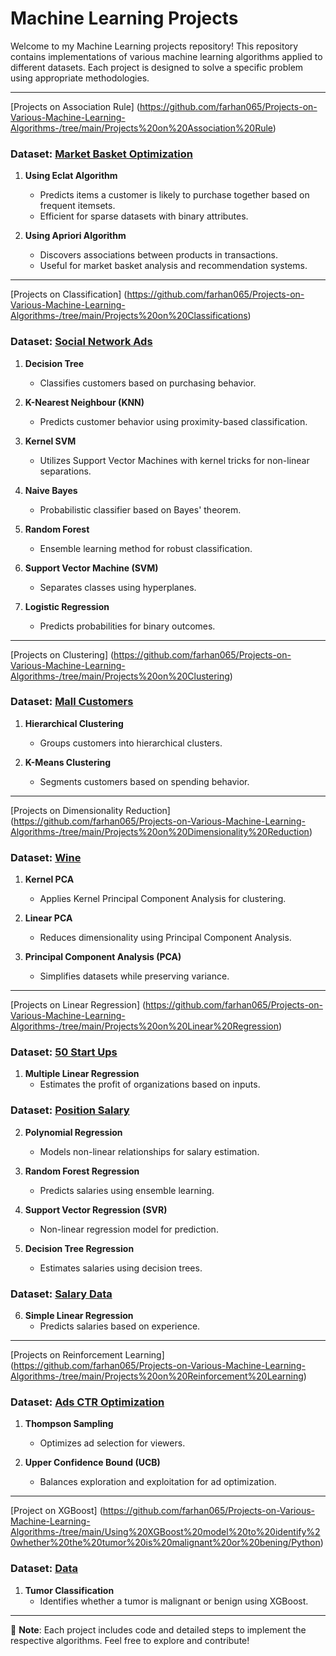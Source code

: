 # Machine Learning Projects

Welcome to my Machine Learning projects repository! This repository contains implementations of various machine learning algorithms applied to different datasets. Each project is designed to solve a specific problem using appropriate methodologies.

---

[Projects on Association Rule] (https://github.com/farhan065/Projects-on-Various-Machine-Learning-Algorithms-/tree/main/Projects%20on%20Association%20Rule)

### Dataset: [Market Basket Optimization](https://github.com/farhan065/Projects-on-Various-Machine-Learning-Algorithms-/blob/main/Projects%20on%20Association%20Rule/Using%20Eclat%20algorithm%20to%20predict%20what%20items%20a%20customer%20may%20purchase/Market_Basket_Optimisation.csv)

1. **Using Eclat Algorithm** 
   - Predicts items a customer is likely to purchase together based on frequent itemsets.
   - Efficient for sparse datasets with binary attributes.

2. **Using Apriori Algorithm**
   - Discovers associations between products in transactions.
   - Useful for market basket analysis and recommendation systems.

---

 [Projects on Classification] (https://github.com/farhan065/Projects-on-Various-Machine-Learning-Algorithms-/tree/main/Projects%20on%20Classifications)

### Dataset: [Social Network Ads](https://github.com/farhan065/Projects-on-Various-Machine-Learning-Algorithms-/blob/main/Projects%20on%20Classifications/To%20find%20out%20which%20customer%20will%20buy%20the%20product%20using%20Decision%20Tree/Social_Network_Ads.csv)

1. **Decision Tree**
   - Classifies customers based on purchasing behavior.

2. **K-Nearest Neighbour (KNN)**
   - Predicts customer behavior using proximity-based classification.

3. **Kernel SVM**
   - Utilizes Support Vector Machines with kernel tricks for non-linear separations.

4. **Naive Bayes**
   - Probabilistic classifier based on Bayes' theorem.

5. **Random Forest**
   - Ensemble learning method for robust classification.

6. **Support Vector Machine (SVM)**
   - Separates classes using hyperplanes.

7. **Logistic Regression**
   - Predicts probabilities for binary outcomes.

---

 [Projects on Clustering] (https://github.com/farhan065/Projects-on-Various-Machine-Learning-Algorithms-/tree/main/Projects%20on%20Clustering)

### Dataset: [Mall Customers](https://github.com/farhan065/Projects-on-Various-Machine-Learning-Algorithms-/blob/main/Projects%20on%20Clustering/Using%20K-means%20to%20cluster%20the%20customer/Mall_Customers.csv)

1. **Hierarchical Clustering**
   - Groups customers into hierarchical clusters.

2. **K-Means Clustering**
   - Segments customers based on spending behavior.

---

 [Projects on Dimensionality Reduction] (https://github.com/farhan065/Projects-on-Various-Machine-Learning-Algorithms-/tree/main/Projects%20on%20Dimensionality%20Reduction)

### Dataset: [Wine](https://github.com/farhan065/Projects-on-Various-Machine-Learning-Algorithms-/blob/main/Projects%20on%20Dimensionality%20Reduction/Using%20Kernal%20Pricipal%20Component%20Analysis%20to%20cluster%20the%20customers%20in%20a%20wine%20shop/Wine.csv)

1. **Kernel PCA**
   - Applies Kernel Principal Component Analysis for clustering.

2. **Linear PCA**
   - Reduces dimensionality using Principal Component Analysis.

3. **Principal Component Analysis (PCA)**
   - Simplifies datasets while preserving variance.

---

 [Projects on Linear Regression] (https://github.com/farhan065/Projects-on-Various-Machine-Learning-Algorithms-/tree/main/Projects%20on%20Linear%20Regression)

### Dataset: [50 Start Ups](https://github.com/farhan065/Projects-on-Various-Machine-Learning-Algorithms-/blob/main/Projects%20on%20Linear%20Regression/Estimate%20the%20profit%20of%20an%20organization%20using%20multiple%20linear%20regression/50_Startups.csv)

1. **Multiple Linear Regression**
   - Estimates the profit of organizations based on inputs.

### Dataset: [Position Salary](https://github.com/farhan065/Projects-on-Various-Machine-Learning-Algorithms-/blob/main/Projects%20on%20Linear%20Regression/Estimate%20the%20salary%20of%20a%20position%20using%20polynomial%20regression/Position_Salaries.csv)

2. **Polynomial Regression**
   - Models non-linear relationships for salary estimation.

3. **Random Forest Regression**
   - Predicts salaries using ensemble learning.

4. **Support Vector Regression (SVR)**
   - Non-linear regression model for prediction.

5. **Decision Tree Regression**
   - Estimates salaries using decision trees.

### Dataset: [Salary Data](https://github.com/farhan065/Projects-on-Various-Machine-Learning-Algorithms-/blob/main/Projects%20on%20Linear%20Regression/Predicting%20the%20Salary%20using%20simple%20linear%20regression/Salary_Data.csv)

6. **Simple Linear Regression**
   - Predicts salaries based on experience.

---

 [Projects on Reinforcement Learning] (https://github.com/farhan065/Projects-on-Various-Machine-Learning-Algorithms-/tree/main/Projects%20on%20Reinforcement%20Learning)

### Dataset: [Ads CTR Optimization](https://github.com/farhan065/Projects-on-Various-Machine-Learning-Algorithms-/blob/main/Projects%20on%20Reinforcement%20Learning/Using%20Thomson%20Sampling%20to%20find%20out%20which%20add%20will%20be%20selected%20most%20by%20the%20viewers/Ads_CTR_Optimisation.csv)

1. **Thompson Sampling**
   - Optimizes ad selection for viewers.

2. **Upper Confidence Bound (UCB)**
   - Balances exploration and exploitation for ad optimization.

---

 [Project on XGBoost] (https://github.com/farhan065/Projects-on-Various-Machine-Learning-Algorithms-/tree/main/Using%20XGBoost%20model%20to%20identify%20whether%20the%20tumor%20is%20malignant%20or%20bening/Python)

### Dataset: [Data](https://github.com/farhan065/Projects-on-Various-Machine-Learning-Algorithms-/blob/main/Using%20XGBoost%20model%20to%20identify%20whether%20the%20tumor%20is%20malignant%20or%20bening/Python/Data.csv)

1. **Tumor Classification**
   - Identifies whether a tumor is malignant or benign using XGBoost.

---

🎯 **Note**: Each project includes code and detailed steps to implement the respective algorithms. Feel free to explore and contribute!
